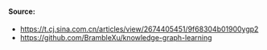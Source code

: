 #### **Source:** 
  * https://t.cj.sina.com.cn/articles/view/2674405451/9f68304b01900ygp2
  * https://github.com/BrambleXu/knowledge-graph-learning
